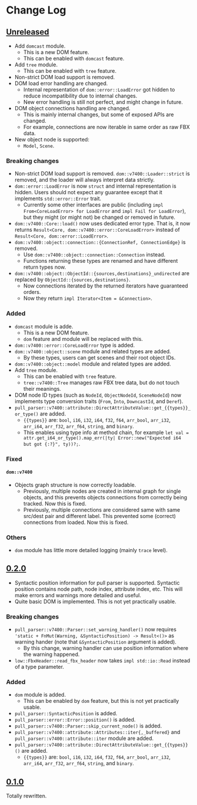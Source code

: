# Change Log

## [Unreleased]

* Add `domcast` module.
    + This is a new DOM feature.
    + This can be enabled with `domcast` feature.
* Add `tree` module.
    + This can be enabled with `tree` feature.
* Non-strict DOM load support is removed.
* DOM load error handling are changed.
    + Internal representation of `dom::error::LoadError` got hidden to reduce
      incompatibility due to internal changes.
    + New error handling is still not perfect, and might change in future.
* DOM object connections handling are changed.
    + This is mainly internal changes, but some of exposed APIs are changed.
    + For example, connections are now iterable in same order as raw FBX data.
* New object node is supported:
    + `Model`, `Scene`.

### Breaking changes
* Non-strict DOM load support is removed.
  `dom::v7400::Loader::strict` is removed, and the loader will always interpret
  data strictly.
* `dom::error::LoadError` is now `struct` and internal representation is hidden.
  Users should not expect any guarantee except that it implements
  `std::error::Error` trait.
    + Currently some other interfaces are public (including
      `impl From<CoreLoadError> for LoadError` and `impl Fail for LoadError`),
      but they might (or might not) be changed or removed in future.
* `dom::v7400::Core::load()` now uses dedicated error type.
  That is, it now returns `Result<Core, dom::v7400::error::CoreLoadError>`
  instead of `Result<Core, dom::error::LoadError>`.
* `dom::v7400::object::connection::{ConnectionRef, ConnectionEdge}` is removed.
    + Use `dom::v7400::object::connection::Connection` instead.
    + Functions returning these types are renamed and have different return
      types now.
* `dom::v7400::object::ObjectId::{sources,destinations}_undirected` are replaced
  by `ObjectId::{sources,destinations}`.
    + Now connections iterated by the returned iterators have guaranteed orders.
    + Now they return `impl Iterator<Item = &Connection>`.

### Added
* `domcast` module is adde.
    + This is a new DOM feature.
    + `dom` feature and module will be replaced with this.
* `dom::v7400::error::CoreLoadError` type is added.
* `dom::v7400::object::scene` module and related types are added.
    + By these types, users can get scenes and their root object IDs.
* `dom::v7400::object::model` module and related types are added.
* Add `tree` module.
    + This can be enabled with `tree` feature.
    + `tree::v7400::Tree` manages raw FBX tree data, but do not touch their
      meanings.
* DOM node ID types (such as `NodeId`, `ObjectNodeId`, `SceneNodeId`) now
  implements type conversion traits (`From`, `Into`, `DowncastId`, and `Deref`).
* `pull_parser::v7400::attribute::DirectAttributeValue::get_{{types}}_or_type()`
  are added.
    + `{{types}}` are: `bool`, `i16`, `i32`, `i64`, `f32`, `f64`, `arr_bool`,
      `arr_i32`, `arr_i64`, `arr_f32`, `arr_f64`, `string`, and `binary`.
    + This enables using type info at method chain, for example
      `let val = attr.get_i64_or_type().map_err(|ty|
      Error::new("Expected i64 but got {:?}", ty))?;`.

### Fixed
#### `dom::v7400`
* Objects graph structure is now correctly loadable.
    + Previously, multiple nodes are created in internal graph for single
      objects, and this prevents objects connections from correctly being
      tracked.
      Now this is fixed.
    + Previously, multiple connections are considered same with same src/dest
      pair and different label.
      This prevented some (correct) connections from loaded.
      Now this is fixed.

### Others
* `dom` module has little more detailed logging (mainly `trace` level).

## [0.2.0]

* Syntactic position information for pull parser is supported.
  Syntactic position contains node path, node index, attribute index, etc.
  This will make errors and warnings more detailed and useful.
* Quite basic DOM is implemented.
  This is not yet practically usable.

### Breaking changes
* `pull_parser::v7400::Parser::set_warning_handler()` now requires
  `'static + FnMut(Warning, &SyntacticPosition) -> Result<()>` as warning
  hander (note that `&SyntacticPosition` argument is added).
    + By this change, warning handler can use position information where the
      warning happened.
* `low::FbxHeader::read_fbx_header` now takes `impl std::io::Read` instead of a
  type parameter.

### Added
* `dom` module is added.
    + This can be enabled by `dom` feature, but this is not yet practically
      usable.
* `pull_parser::SyntacticPosition` is added.
* `pull_parser::error::Error::position()` is added.
* `pull_parser::v7400::Parser::skip_current_node()` is added.
* `pull_parser::v7400::attribute::Attributes::iter{,_buffered}` and
  `pull_parser::v7400::attribute::iter` module are added.
* `pull_parser::v7400::attribute::DirectAttributeValue::get_{{types}}()` are
  added.
    + `{{types}}` are: `bool`, `i16`, `i32`, `i64`, `f32`, `f64`, `arr_bool`,
      `arr_i32`, `arr_i64`, `arr_f32`, `arr_f64`, `string`, and `binary`.

## [0.1.0]

Totally rewritten.

[Unreleased]: <https://github.com/lo48576/fbxcel/compare/v0.2.0...develop>
[0.2.0]: <https://github.com/lo48576/fbxcel/releases/tag/v0.2.0>
[0.1.0]: <https://github.com/lo48576/fbxcel/releases/tag/v0.1.0>
